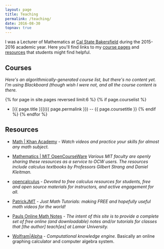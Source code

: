```yaml
---
layout: page
title: Teaching
permalink: /teaching/
date: 2016-08-30
topnav: true
---
```


I was a Lecturer of Mathematics at [Cal State Bakersfield](http://csub.edu) during the 2015-2016 academic year. Here you'll find links to my [course pages](#courses) and [resources](#resources) that students might find helpful.

## Courses

_Here's an algorithmically-generated course list, but there's no content
yet. I'm using Blackboard (though wish I were
not, and all
the course content is there._

{% for page in site.pages reversed limit:6 %}
  {% if page.courselist %}
* [{{ page.title }}]({{ page.permalink }})  --  {{ page.coursetitle }}
  {% endif %}
{% endfor %}
<!--
* [Full List](about:blank), including courses taught at [Auburn University](http://auburn.edu)
-->

## Resources

* [Math | Khan Academy](http://www.khanacademy.org/math) - _Watch videos
  and practice your skills for almost any math subject._

* [Mathematics | MIT OpenCourseWare](http://ocw.mit.edu/courses/mathematics/)
  _Various MIT faculty are openly sharing these resources as a service
  to OCW users. The resources include calculus textbooks by Professors
  Gilbert Strang and Daniel Kleitman._

* [opencalculus](http://opencalculus.wordpress.com) - _Devoted to free
  calculus resources for students, free and open source materials for
  instructors, and active engagement for all._

* [PatrickJMT](http://patrickjmt.com/) - _Just Math Tutorials: making
  FREE and hopefully useful math videos for the world!_

* [Pauls Online Math Notes](http://tutorial.math.lamar.edu) - _The
  intent of this site is to provide a complete set of free online
  (and downloadable) notes and/or tutorials for classes that \[the
  author] teach\[es] at
  Lamar University._

* [Wolfram|Alpha](http://www.wolframalpha.com) - _Computational
  knowledge engine._ Basically an online graphing calculator and
  computer algebra system.
